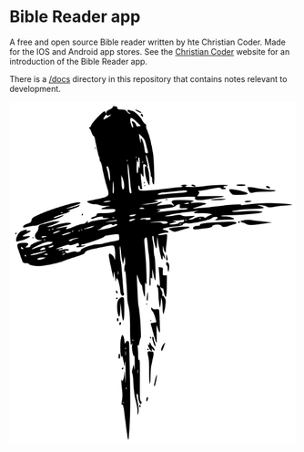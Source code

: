 # Bible Reader app

A free and open source Bible reader written by hte Christian Coder. Made for the IOS and Android app stores. See the [Christian Coder](https://christian-coder.org) website for an introduction of the Bible Reader app.

There is a [/docs](./docs) directory in this repository that contains notes relevant to development.

![cross](./public/cross.svg)
